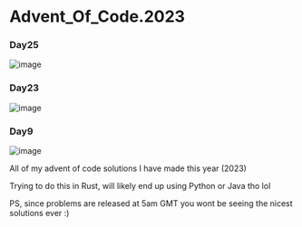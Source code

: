 # Advent_Of_Code.2023

### Day25
![image](https://github.com/GiovaniCaprison/Advent_Of_Code.2023/assets/96631156/e212f3c2-f9c5-4a96-a550-fec9dbc875fe)

### Day23
![image](https://github.com/GiovaniCaprison/Advent_Of_Code.2023/assets/96631156/e0715347-f7c9-4443-a490-5533c8e6ecc0)

### Day9
![image](https://github.com/GiovaniCaprison/Advent_Of_Code.2023/assets/96631156/0453cc36-51bd-453f-8b3b-485b2e92743d)

All of my advent of code solutions I have made this year (2023)

Trying to do this in Rust, will likely end up using Python or Java tho lol

PS, since problems are released at 5am GMT you wont be seeing the nicest solutions ever :)
